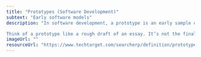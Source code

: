 ```yaml
---
title: "Prototypes (Software Development)"
subtext: "Early software models"
description: "In software development, a prototype is an early sample or model of the software being developed. It helps developers understand how the final product will look and function.

Think of a prototype like a rough draft of an essay. It’s not the final version but gives a good idea of what the end result will be."
imageUrl: ""
resourceUrl: "https://www.techtarget.com/searcherp/definition/prototype#:~:text=Prototype%2Dbased%20programming%20generates%20an,code%20and%20how%20it%20executes."
---
```

